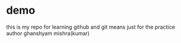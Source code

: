 # demo
this is my repo for learning github and git means just for the practice
<br>
author ghanshyam mishra(kumar)
